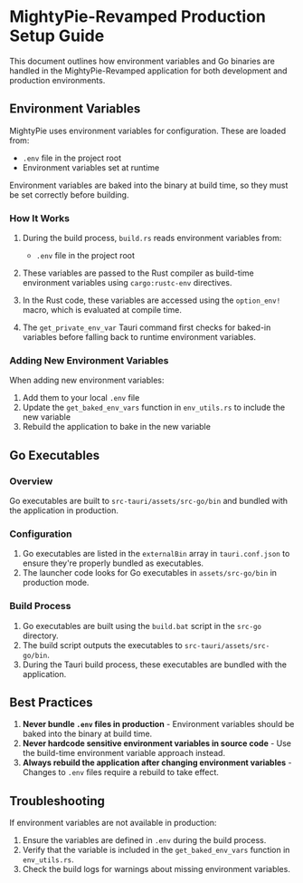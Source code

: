 # MightyPie-Revamped Production Setup Guide

This document outlines how environment variables and Go binaries are handled in the MightyPie-Revamped application for both development and production environments.

## Environment Variables

MightyPie uses environment variables for configuration. These are loaded from:

   - `.env` file in the project root
   - Environment variables set at runtime

Environment variables are baked into the binary at build time, so they must be set correctly before building.

### How It Works

1. During the build process, `build.rs` reads environment variables from:
   - `.env` file in the project root

2. These variables are passed to the Rust compiler as build-time environment variables using `cargo:rustc-env` directives.

3. In the Rust code, these variables are accessed using the `option_env!` macro, which is evaluated at compile time.

4. The `get_private_env_var` Tauri command first checks for baked-in variables before falling back to runtime environment variables.

### Adding New Environment Variables

When adding new environment variables:

1. Add them to your local `.env` file
2. Update the `get_baked_env_vars` function in `env_utils.rs` to include the new variable
3. Rebuild the application to bake in the new variable

## Go Executables

### Overview

Go executables are built to `src-tauri/assets/src-go/bin` and bundled with the application in production.

### Configuration

1. Go executables are listed in the `externalBin` array in `tauri.conf.json` to ensure they're properly bundled as executables.
2. The launcher code looks for Go executables in `assets/src-go/bin` in production mode.

### Build Process

1. Go executables are built using the `build.bat` script in the `src-go` directory.
2. The build script outputs the executables to `src-tauri/assets/src-go/bin`.
3. During the Tauri build process, these executables are bundled with the application.

## Best Practices

1. **Never bundle `.env` files in production** - Environment variables should be baked into the binary at build time.
2. **Never hardcode sensitive environment variables in source code** - Use the build-time environment variable approach instead.
3. **Always rebuild the application after changing environment variables** - Changes to `.env` files require a rebuild to take effect.

## Troubleshooting

If environment variables are not available in production:

1. Ensure the variables are defined in `.env` during the build process.
2. Verify that the variable is included in the `get_baked_env_vars` function in `env_utils.rs`.
3. Check the build logs for warnings about missing environment variables.
